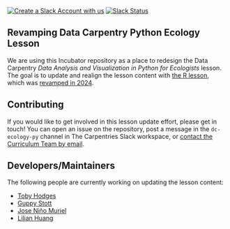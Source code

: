 [![Create a Slack Account with us][slack-account-icon]][slack-heroku]
[![Slack Status][slack-status-icon]][slack-status]

## Revamping Data Carpentry Python Ecology Lesson
We are using this Incubator repository as a place to redesign the Data Carpentry _Data Analysis and Visualization in Python for Ecologists_ lesson.
The goal is to update and realign the lesson content with [the R lesson](https://datacarpentry.github.io/R-ecology-lesson/), which was [revamped in 2024](https://carpentries.org/blog/2024/03/dc-r-ecology-adoption/).

## Contributing
If you would like to get involved in this lesson update effort, please get in touch! 
You can open an issue on the repository, post a message in the `dc-ecology-py` channel in The Carpentries Slack workspace, or [contact the Curriculum Team by email](mailto:curriculum@carpentries.org).

## Developers/Maintainers

The following people are currently working on updating the lesson content:

- [Toby Hodges](https://github.com/tobyhodges)
- [Guppy Stott](https://github.com/)
- [Jose Niño Muriel](https://github.com/)
- [Lilian Huang](https://github.com/)

[slack-heroku]: https://slack-invite.carpentries.org/
[slack-account-icon]: https://img.shields.io/badge/Create_Slack_Account-The_Carpentries-071159.svg
[slack-status]: https://carpentries.slack.com/messages/C9X44HCDS
[slack-status-icon]: https://img.shields.io/badge/Slack_Channel-dc--ecology--py-E01563.svg




